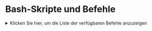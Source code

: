 # Bash-Skripte und Befehle

<details>
  <summary>Klicken Sie hier, um die Liste der verfügbaren Befehle anzuzeigen</summary>
  
  <!-- commands_start -->

- ****:
  ``

- **modsecurity_latest_ubuntu20.04.sh**:
  `wget "https://raw.githubusercontent.com/CreaMate-Consulting/bash-scripts-for-ubuntu/main/ubuntu20.04/ModSecurity/modsecurity_latest_ubuntu20.04.sh" && bash modsecurity_latest_ubuntu20.04.sh`

- **zabbix_6.2_ubuntu20.04_agent.sh**:
  `   wget "https://raw.githubusercontent.com/CreaMate-Consulting/bash-scripts-for-ubuntu/main/ubuntu20.04/Zabbix/zabbix_6.2_ubuntu20.04_agent.sh" && bash zabbix_6.2_ubuntu20.04_agent.sh`

- **zabbix_6.2_ubuntu22.04_server_frontend_agent.sh**:
  `   wget "https://raw.githubusercontent.com/CreaMate-Consulting/bash-scripts-for-ubuntu/main/ubuntu22.04/Zabbix/zabbix_6.2_ubuntu22.04_server_frontend_agent.sh" && bash zabbix_6.2_ubuntu22.04_server_frontend_agent.sh`

- **zabbix_6.2_ubuntu22.04_agent.sh**:
  `   wget "https://raw.githubusercontent.com/CreaMate-Consulting/bash-scripts-for-ubuntu/main/ubuntu22.04/Zabbix/zabbix_6.2_ubuntu22.04_agent.sh" && bash zabbix_6.2_ubuntu22.04_agent.sh`

  <!-- commands_end -->

</details>
